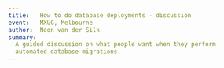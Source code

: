 ```yaml
---
title:   How to do database deployments - discussion
event:   MXUG, Melbourne
author:  Noon van der Silk
summary:
  A guided discussion on what people want when they perform 
  automated database migrations.
---
```


